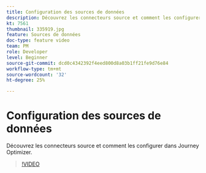 ```yaml
---
title: Configuration des sources de données
description: Découvrez les connecteurs source et comment les configurer dans Journey Optimizer.
kt: 7561
thumbnail: 335919.jpg
feature: Sources de données
doc-type: feature video
team: PM
role: Developer
level: Beginner
source-git-commit: dcd0c4342392f4eed800d8a03b1ff21fe9d76e84
workflow-type: tm+mt
source-wordcount: '32'
ht-degree: 25%

---
```



# Configuration des sources de données

Découvrez les connecteurs source et comment les configurer dans Journey Optimizer.

>[!VIDEO](https://video.tv.adobe.com/v/335919?quality=12)

